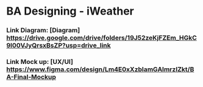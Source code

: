 # BA Designing - iWeather

### Link Diagram: [Diagram] https://drive.google.com/drive/folders/19J52zeKjFZEm_HGkC9l00VJyQrsxBsZP?usp=drive_link 
### Link Mock up: [UX/UI] https://www.figma.com/design/Lm4E0xXzbIamGAImrzIZkt/BA-Final-Mockup


